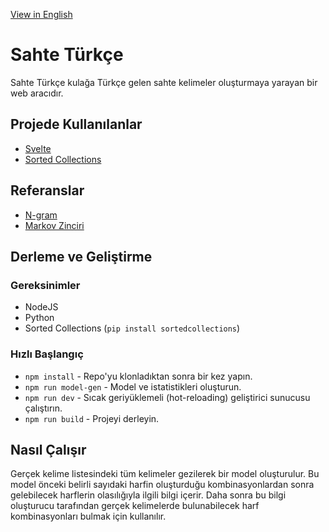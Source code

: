 [View in English](./README.md)

# Sahte Türkçe
Sahte Türkçe kulağa Türkçe gelen sahte kelimeler oluşturmaya yarayan bir web aracıdır.

## Projede Kullanılanlar
- [Svelte](https://svelte.dev/)
- [Sorted Collections](https://grantjenks.com/docs/sortedcollections/)

## Referanslar
- [N-gram](https://tr.wikipedia.org/wiki/N-gram)
- [Markov Zinciri](https://tr.wikipedia.org/wiki/Markov_zinciri)

## Derleme ve Geliştirme
### Gereksinimler
- NodeJS
- Python
- Sorted Collections (`pip install sortedcollections`)

### Hızlı Başlangıç
- `npm install` - Repo'yu klonladıktan sonra bir kez yapın.
- `npm run model-gen` - Model ve istatistikleri oluşturun.
- `npm run dev` - Sıcak geriyüklemeli (hot-reloading) geliştirici sunucusu çalıştırın.
- `npm run build` - Projeyi derleyin.

## Nasıl Çalışır
Gerçek kelime listesindeki tüm kelimeler gezilerek bir model oluşturulur. Bu model önceki belirli sayıdaki harfin oluşturduğu kombinasyonlardan sonra gelebilecek harflerin olasılığıyla ilgili bilgi içerir. Daha sonra bu bilgi oluşturucu tarafından gerçek kelimelerde bulunabilecek harf kombinasyonları bulmak için kullanılır.

